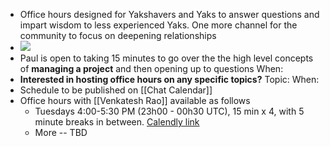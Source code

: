 - Office hours designed for Yakshavers and Yaks to answer questions and impart wisdom to less experienced Yaks. One more channel for the community to focus on deepening relationships 
- ![](https://firebasestorage.googleapis.com/v0/b/firescript-577a2.appspot.com/o/imgs%2Fapp%2FArtOfGig%2FN6xYAdWkz8?alt=media&token=57b390c8-e7bb-43c6-987f-94324df52daf)
- Paul is open to taking 15 minutes to go over the the high level concepts of **managing a project** and then opening up to questions 
  When:
- **Interested in hosting office hours on any specific topics?**
  Topic:
  When: 
- Schedule to be published on [[Chat Calendar]]
- Office hours with [[Venkatesh Rao]] available as follows
    - Tuesdays 4:00-5:30 PM (23h00 - 00h30 UTC), 15 min x 4, with 5 minute breaks in between. [Calendly link](https://calendly.com/ribbonfarm/yak-collective-office-hour-slot)
    - More -- TBD
